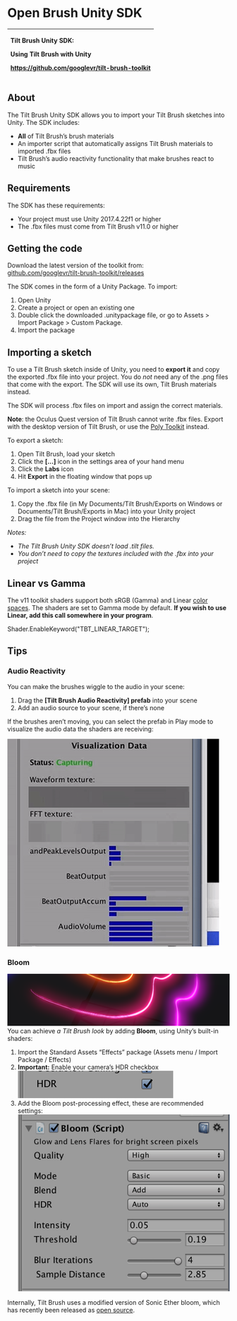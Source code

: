 # Open Brush Unity SDK

<table>
  <thead>
    <tr>
      <th style="text-align:left">
        <p>Tilt Brush Unity SDK:</p>
        <p>Using Tilt Brush with Unity</p>
        <p><a href="https://github.com/googlevr/tilt-brush-toolkit">https://github.com/googlevr/tilt-brush-toolkit</a>
        </p>
      </th>
    </tr>
  </thead>
  <tbody></tbody>
</table>



## About

The Tilt Brush Unity SDK allows you to import your Tilt Brush sketches into Unity. The SDK includes:

* **All** of Tilt Brush’s brush materials
* An importer script that automatically assigns Tilt Brush materials to imported .fbx files
* Tilt Brush’s audio reactivity functionality that make brushes react to music

## Requirements

The SDK has these requirements:

* Your project must use Unity 2017.4.22f1 or higher
* The .fbx files must come from Tilt Brush v11.0 or higher

## Getting the code

Download the latest version of the toolkit from:  
[github.com/googlevr/tilt-brush-toolkit/releases](https://github.com/googlevr/tilt-brush-toolkit/releases)

The SDK comes in the form of a Unity Package. To import:

1. Open Unity
2. Create a project or open an existing one
3. Double click the downloaded .unitypackage file, or go to Assets &gt; Import Package &gt; Custom Package.
4. Import the package

## Importing a sketch

To use a Tilt Brush sketch inside of Unity, you need to **export it** and copy the exported .fbx file into your project. You do _not_ need any of the .png files that come with the export. The SDK will use its own, Tilt Brush materials instead.

The SDK will process .fbx files on import and assign the correct materials.

**Note**: the Oculus Quest version of Tilt Brush cannot write .fbx files. Export with the desktop version of Tilt Brush, or use the [Poly Toolkit](https://github.com/googlearchive/poly-toolkit-unity) instead.

To export a sketch:

1. Open Tilt Brush, load your sketch
2. Click the **\[...\]** icon in the settings area of your hand menu
3. Click the **Labs** icon
4. Hit **Export** in the floating window that pops up

To import a sketch into your scene:

1. Copy the .fbx file \(in My Documents/Tilt Brush/Exports on Windows or Documents/Tilt Brush/Exports in Mac\) into your Unity project
2. Drag the file from the Project window into the Hierarchy

_Notes:_

* _The Tilt Brush Unity SDK doesn’t load .tilt files._
* _You don’t need to copy the textures included with the .fbx into your project_

## Linear vs Gamma

The v11 toolkit shaders support both sRGB \(Gamma\) and Linear [color spaces](https://docs.unity3d.com/Manual/LinearRendering-LinearOrGammaWorkflow.html). The shaders are set to Gamma mode by default. **If you wish to use Linear, add this call somewhere in your program**.

Shader.EnableKeyword\("TBT\_LINEAR\_TARGET"\);

## Tips

### Audio Reactivity

You can make the brushes wiggle to the audio in your scene:

1. Drag the **\[Tilt Brush Audio Reactivity\] prefab** into your scene
2. Add an audio source to your scene, if there’s none

If the brushes aren’t moving, you can select the prefab in Play mode to visualize the audio data the shaders are receiving:

![](.gitbook/assets/0.gif)

### Bloom

![](.gitbook/assets/1%20%282%29.png)  
You can achieve _a Tilt Brush look_ by adding **Bloom**, using Unity’s built-in shaders:

1. Import the Standard Assets “Effects” package \(Assets menu / Import Package / Effects\)
2. **Important:** Enable your camera’s HDR checkbox ![](.gitbook/assets/2%20%283%29.png)
3. Add the Bloom post-processing effect, these are recommended settings: ![](.gitbook/assets/3%20%282%29.png)

Internally, Tilt Brush uses a modified version of Sonic Ether bloom, which has recently been released as [open source](https://github.com/sonicether/SE-Natural-Bloom-Dirty-Lens).

